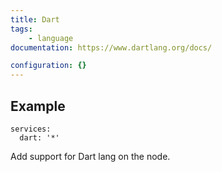 ```yaml
---
title: Dart
tags:
    - language
documentation: https://www.dartlang.org/docs/

configuration: {}
---
```


## Example

    services:
      dart: '*'

Add support for Dart lang on the node.
